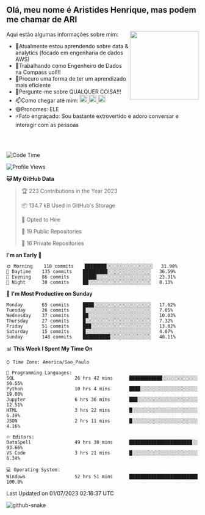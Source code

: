 ## Olá, meu nome é Aristides Henrique, mas podem me chamar de ARI

<div >
Aqui estão algumas informações sobre mim:<img align="right" height="180em" src="https://user-images.githubusercontent.com/97318481/177042589-45d62122-82a9-4a32-b3a7-87b322825b2f.png">
</div>

- 🌱Atualmente estou aprendendo sobre data & analytics (focado em engenharia de dados AWS)
- 👯Trabalhando como Engenheiro de Dados na Compass uol!!!
- 🤔Procuro uma forma de ter um aprendizado mais eficiente
- 💬Pergunte-me sobre QUALQUER COISA!!!
- 📫Como chegar até mim:
  <a href="https://www.instagram.com/aryhenry/" target="_blank">
  <img src="https://img.shields.io/badge/-Instagram-%23E4405F?style=for-the-badge&logo=instagram&logoColor=black" height="20px">
  </a>
  <a href="https://www.linkedin.com/in/aristides-henrique/" target="_blank">
  <img src="https://img.shields.io/badge/-LinkedIn-%230077B5?style=for-the-badge&logo=linkedin&logoColor=black" height="20px">
  </a> 
  <a href="mailto:arihenriqueuna@gmail.com">
  <img src="https://img.shields.io/badge/-Gmail-%23333?style=for-the-badge&logo=gmail&logoColor=white" height="20px">
  </a>
- 😄Pronomes: ELE
- ⚡Fato engraçado: Sou bastante extrovertido e adoro conversar e interagir com as pessoas
<br/>
<br/>


<!--START_SECTION:waka-->
![Code Time](http://img.shields.io/badge/Code%20Time-907%20hrs%2032%20mins-blue)

![Profile Views](http://img.shields.io/badge/Profile%20Views-2-blue)

**🐱 My GitHub Data** 

> 🏆 223 Contributions in the Year 2023
 > 
> 📦 134.7 kB Used in GitHub's Storage 
 > 
> 💼 Opted to Hire
 > 
> 📜 19 Public Repositories 
 > 
> 🔑 16 Private Repositories  
 > 
**I'm an Early 🐤** 

```text
🌞 Morning    118 commits    ████████░░░░░░░░░░░░░░░░░   31.98% 
🌇 Daytime    135 commits    █████████░░░░░░░░░░░░░░░░   36.59% 
🌃 Evening    86 commits     █████░░░░░░░░░░░░░░░░░░░░   23.31% 
🌙 Night      30 commits     ██░░░░░░░░░░░░░░░░░░░░░░░   8.13%

```
📅 **I'm Most Productive on Sunday** 

```text
Monday       65 commits     ████░░░░░░░░░░░░░░░░░░░░░   17.62% 
Tuesday      26 commits     █░░░░░░░░░░░░░░░░░░░░░░░░   7.05% 
Wednesday    37 commits     ██░░░░░░░░░░░░░░░░░░░░░░░   10.03% 
Thursday     27 commits     █░░░░░░░░░░░░░░░░░░░░░░░░   7.32% 
Friday       51 commits     ███░░░░░░░░░░░░░░░░░░░░░░   13.82% 
Saturday     15 commits     █░░░░░░░░░░░░░░░░░░░░░░░░   4.07% 
Sunday       148 commits    ██████████░░░░░░░░░░░░░░░   40.11%

```


📊 **This Week I Spent My Time On** 

```text
⌚︎ Time Zone: America/Sao_Paulo

💬 Programming Languages: 
SQL                      26 hrs 42 mins      ████████████░░░░░░░░░░░░░   50.55% 
Python                   10 hrs 4 mins       ████░░░░░░░░░░░░░░░░░░░░░   19.08% 
Jupyter                  6 hrs 36 mins       ███░░░░░░░░░░░░░░░░░░░░░░   12.51% 
HTML                     3 hrs 22 mins       █░░░░░░░░░░░░░░░░░░░░░░░░   6.39% 
JSON                     2 hrs 11 mins       █░░░░░░░░░░░░░░░░░░░░░░░░   4.16%

🔥 Editors: 
DataSpell                49 hrs 30 mins      ███████████████████████░░   93.66% 
VS Code                  3 hrs 21 mins       █░░░░░░░░░░░░░░░░░░░░░░░░   6.34%

💻 Operating System: 
Windows                  52 hrs 51 mins      █████████████████████████   100.0%

```


 Last Updated on 01/07/2023 02:16:37 UTC
<!--END_SECTION:waka-->

<img alt="github-snake" src="https://github.com/AriHenrique/AriHenrique/blob/output/github-contribution-grid-snake-dark.svg" />

